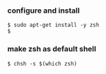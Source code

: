 ### configure and install 
```
$ sudo apt-get install -y zsh
$ 
```

### make zsh as default shell
```
$ chsh -s $(which zsh)
```
